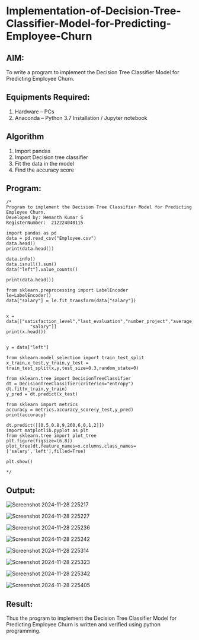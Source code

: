 # Implementation-of-Decision-Tree-Classifier-Model-for-Predicting-Employee-Churn

## AIM:
To write a program to implement the Decision Tree Classifier Model for Predicting Employee Churn.

## Equipments Required:
1. Hardware – PCs
2. Anaconda – Python 3.7 Installation / Jupyter notebook

## Algorithm
1. Import pandas
2. Import Decision tree classifier
3. Fit the data in the model
4. Find the accuracy score 

## Program:
```
/*
Program to implement the Decision Tree Classifier Model for Predicting Employee Churn.
Developed by: Hemanth Kumar S
RegisterNumber:  212224040115

import pandas as pd
data = pd.read_csv("Employee.csv")
data.head()
print(data.head())

data.info()
data.isnull().sum()
data["left"].value_counts()

print(data.head())

from sklearn.preprocessing import LabelEncoder
le=LabelEncoder()
data["salary"] = le.fit_transform(data["salary"])


x = data[["satisfaction_level","last_evaluation","number_project","average_montly_hours","time_spend_company","Work_accident","promotion_last_5years",
         "salary"]]
print(x.head())


y = data["left"]

from sklearn.model_selection import train_test_split
x_train,x_test,y_train,y_test = train_test_split(x,y,test_size=0.3,random_state=0)

from sklearn.tree import DecisionTreeClassifier
dt = DecisionTreeClassifier(criterion="entropy")
dt.fit(x_train,y_train)
y_pred = dt.predict(x_test)

from sklearn import metrics
accuracy = metrics.accuracy_score(y_test,y_pred)
print(accuracy)

dt.predict([[0.5,0.8,9,260,6,0,1,2]])
import matplotlib.pyplot as plt
from sklearn.tree import plot_tree
plt.figure(figsize=(6,8))
plot_tree(dt,feature_names=x.columns,class_names=['salary','left'],filled=True)

plt.show()

*/

```


## Output:
![Screenshot 2024-11-28 225217](https://github.com/user-attachments/assets/cad0c493-d24e-4867-a9a4-7ba41b7f57e9)

![Screenshot 2024-11-28 225227](https://github.com/user-attachments/assets/33fccc50-fde2-494c-a50f-0638b07bc765)

![Screenshot 2024-11-28 225236](https://github.com/user-attachments/assets/f3672a12-78d4-4aaf-9ca9-9ae83ffcdd9c)

![Screenshot 2024-11-28 225242](https://github.com/user-attachments/assets/c6b92b9b-9778-4a90-ab1a-35c75b6d075f)

![Screenshot 2024-11-28 225314](https://github.com/user-attachments/assets/61aa1432-2f6f-4178-bb02-652a9f898a9a)

![Screenshot 2024-11-28 225323](https://github.com/user-attachments/assets/1a9c0061-77bd-4d5c-80de-bd3ec0d58768)

![Screenshot 2024-11-28 225342](https://github.com/user-attachments/assets/91795b8a-3890-4135-8c5d-34b67e746530)

![Screenshot 2024-11-28 225405](https://github.com/user-attachments/assets/2d88efbf-8fa2-428d-8d3f-b047b8562b4f)




## Result:
Thus the program to implement the  Decision Tree Classifier Model for Predicting Employee Churn is written and verified using python programming.
